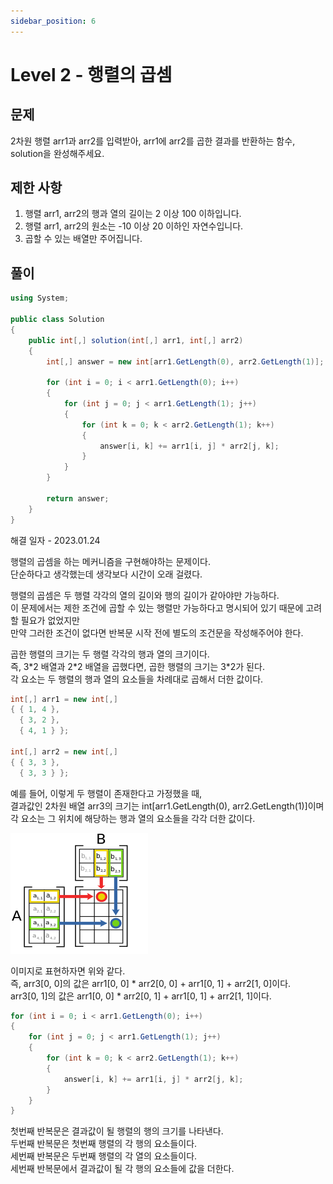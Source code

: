 ```yaml
---
sidebar_position: 6
---
```


# Level 2 - 행렬의 곱셈

## 문제

2차원 행렬 arr1과 arr2를 입력받아, arr1에 arr2를 곱한 결과를 반환하는 함수, solution을 완성해주세요.

## 제한 사항

1. 행렬 arr1, arr2의 행과 열의 길이는 2 이상 100 이하입니다.
2. 행렬 arr1, arr2의 원소는 -10 이상 20 이하인 자연수입니다.
3. 곱할 수 있는 배열만 주어집니다.

## 풀이

```c#
using System;

public class Solution
{
    public int[,] solution(int[,] arr1, int[,] arr2)
    {
        int[,] answer = new int[arr1.GetLength(0), arr2.GetLength(1)];

        for (int i = 0; i < arr1.GetLength(0); i++)
        {
            for (int j = 0; j < arr1.GetLength(1); j++)
            {
                for (int k = 0; k < arr2.GetLength(1); k++)
                {
                    answer[i, k] += arr1[i, j] * arr2[j, k];
                }
            }
        }

        return answer;
    }
}
```

해결 일자 - 2023.01.24

행렬의 곱셈을 하는 메커니즘을 구현해야하는 문제이다. <br/>
단순하다고 생각했는데 생각보다 시간이 오래 걸렸다.

행렬의 곱셈은 두 행렬 각각의 열의 길이와 행의 길이가 같아야만 가능하다.<br/>
이 문제에서는 제한 조건에 곱할 수 있는 행렬만 가능하다고 명시되어 있기 때문에 고려할 필요가 없었지만<br/>
만약 그러한 조건이 없다면 반복문 시작 전에 별도의 조건문을 작성해주어야 한다.

곱한 행렬의 크기는 두 행렬 각각의 행과 열의 크기이다.<br/>
즉, 3\*2 배열과 2\*2 배열을 곱했다면, 곱한 행렬의 크기는 3\*2가 된다.<br/>
각 요소는 두 행렬의 행과 열의 요소들을 차례대로 곱해서 더한 값이다.

```c#
int[,] arr1 = new int[,] 
{ { 1, 4 }, 
  { 3, 2 }, 
  { 4, 1 } };

int[,] arr2 = new int[,] 
{ { 3, 3 }, 
  { 3, 3 } };
  ```

예를 들어, 이렇게 두 행렬이 존재한다고 가정했을 때,<br/>
결과값인 2차원 배열 arr3의 크기는 int[arr1.GetLength(0), arr2.GetLength(1)]이며<br/>
각 요소는 그 위치에 해당하는 행과 열의 요소들을 각각 더한 값이다.<br/>

![행렬의 곱셈](../Images/lv2matrixmultiply.png)

이미지로 표현하자면 위와 같다.<br/>
즉, arr3[0, 0]의 값은 arr1[0, 0] * arr2[0, 0] + arr1[0, 1] + arr2[1, 0]이다.<br/>
arr3[0, 1]의 값은 arr1[0, 0] * arr2[0, 1] + arr1[0, 1] + arr2[1, 1]이다.

```c#
for (int i = 0; i < arr1.GetLength(0); i++)
{
    for (int j = 0; j < arr1.GetLength(1); j++)
    {
        for (int k = 0; k < arr2.GetLength(1); k++)
        {
            answer[i, k] += arr1[i, j] * arr2[j, k];
        }
    }
}
```

첫번째 반복문은 결과값이 될 행렬의 행의 크기를 나타낸다.<br/>
두번째 반복문은 첫번째 행렬의 각 행의 요소들이다.<br/>
세번째 반복문은 두번째 행렬의 각 열의 요소들이다.<br/>
세번째 반복문에서 결과값이 될 각 행의 요소들에 값을 더한다.